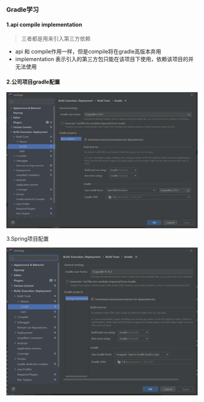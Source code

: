 ### Gradle学习

#### 1.api compile implementation

> 三者都是用来引入第三方依赖

- api 和 compile作用一样，但是compile将在gradle高版本弃用
- implementation 表示引入的第三方包只能在该项目下使用，依赖该项目的并无法使用

#### 2.公司项目gradle配置

![image-20210630160141427](Gradle学习.assets/image-20210630160141427-1625040105838.png)

3.Spring项目配置

![image-20210705095910100](Gradle学习.assets/image-20210705095910100-1625450351571.png)